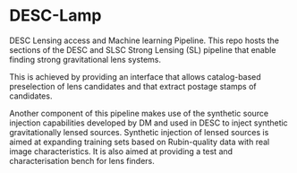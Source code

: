 # DESC-Lamp
DESC Lensing access and Machine learning Pipeline. This repo hosts the sections of the DESC and SLSC Strong Lensing (SL) pipeline that enable finding strong gravitational lens systems.

This is achieved by providing an interface that allows catalog-based preselection of lens candidates and that extract postage stamps of candidates. 

Another component of this pipeline makes use of the synthetic source injection capabilities developed by DM and used in DESC to inject synthetic gravitationally lensed sources. 
Synthetic injection of lensed sources is aimed at expanding training sets based on Rubin-quality data with real image characteristics. It is also aimed at providing a test and characterisation bench for lens finders. 
